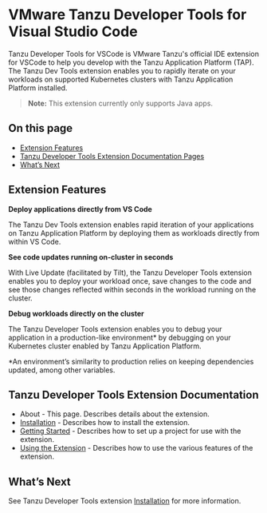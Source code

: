 # VMware Tanzu Developer Tools for Visual Studio Code

Tanzu Developer Tools for VSCode is VMware Tanzu's official IDE extension for VSCode to help you develop with the Tanzu Application Platform (TAP). The Tanzu Dev Tools extension enables you to rapidly iterate on your workloads on supported Kubernetes clusters with Tanzu Application Platform installed.

>**Note:** This extension currently only supports Java apps.

## <a id=on-this-page></a> On this page

- [Extension Features](#extension-features)
- [Tanzu Developer Tools Extension Documentation Pages](#tanzu-developer-tools-extension-documentation-pages)
- [What’s Next](#whats-next)

## <a id="extension-features"></a> Extension Features

**Deploy applications directly from VS Code**

The Tanzu Dev Tools extension enables rapid iteration of your applications on Tanzu Application Platform by deploying them as workloads directly from within VS Code.

**See code updates running on-cluster in seconds**

With Live Update (facilitated by Tilt), the Tanzu Developer Tools extension enables you to deploy your workload once, save changes to the code and see those changes reflected within seconds in the workload running on the cluster.

**Debug workloads directly on the cluster**

The Tanzu Developer Tools extension enables you to debug your application in a production-like environment* by debugging on your Kubernetes cluster enabled by Tanzu Application Platform.

*An environment’s similarity to production relies on keeping dependencies updated, among other variables.

## <a id="tanzu-developer-tools-extension-documentation-pages"></a> Tanzu Developer Tools Extension Documentation

- About - This page. Describes details about the extension.
- [Installation](../vscode-extension/installation.md) - Describes how to install the extension.
- [Getting Started](../vscode-extension/getting-started.md) - Describes how to set up a project for use with the extension.
- [Using the Extension](../vscode-extension/using-the-extension.md) - Describes how to use the various features of the extension.

## <a id="whats-next"></a> What’s Next

See Tanzu Developer Tools extension [Installation](../vscode-extension/installation.md) for more information.
